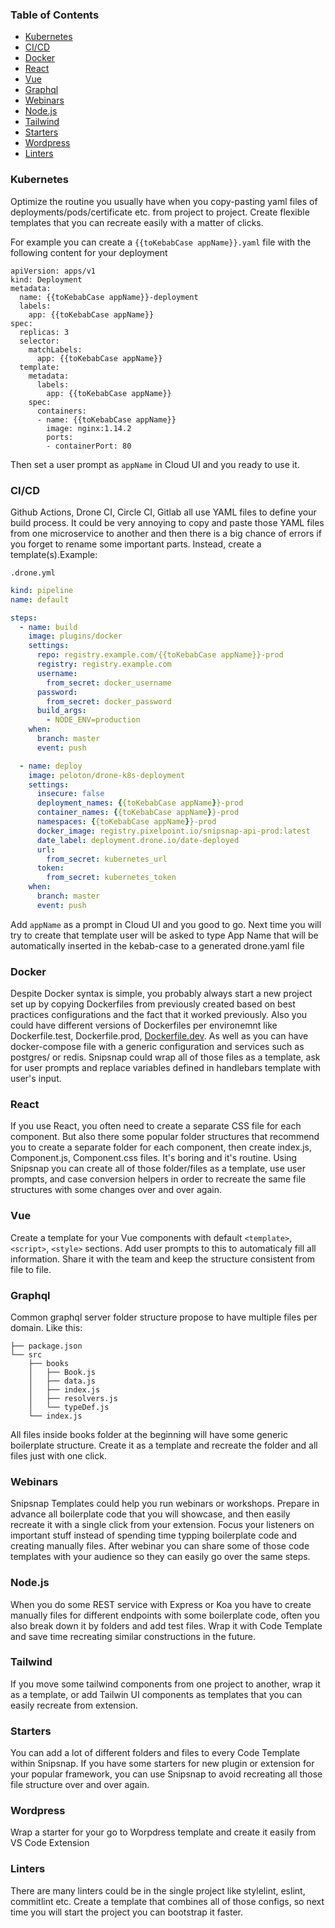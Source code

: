 ### Table of Contents

- [Kubernetes](https://github.com/snipsnapdev/snipsnap/blob/master/templates/docs/use-cases.md#kubernetes)
- [CI/CD](https://github.com/snipsnapdev/snipsnap/blob/master/templates/docs/use-cases.md#cicd)
- [Docker](https://github.com/snipsnapdev/snipsnap/blob/master/templates/docs/use-cases.md#docker)
- [React](https://github.com/snipsnapdev/snipsnap/blob/master/templates/docs/use-cases.md#react)
- [Vue](https://github.com/snipsnapdev/snipsnap/blob/master/templates/docs/use-cases.md#vue)
- [Graphql](https://github.com/snipsnapdev/snipsnap/blob/master/templates/docs/use-cases.md#graphql)
- [Webinars](https://github.com/snipsnapdev/snipsnap/blob/master/templates/docs/use-cases.md#webinars)
- [Node.js](https://github.com/snipsnapdev/snipsnap/blob/master/templates/docs/use-cases.md#nodejs)
- [Tailwind](https://github.com/snipsnapdev/snipsnap/blob/master/templates/docs/use-cases.md#tailwind)
- [Starters](https://github.com/snipsnapdev/snipsnap/blob/master/templates/docs/use-cases.md#starters)
- [Wordpress](https://github.com/snipsnapdev/snipsnap/blob/master/templates/docs/use-cases.md#wordpress)
- [Linters](https://github.com/snipsnapdev/snipsnap/blob/master/templates/docs/use-cases.md#linters)

### Kubernetes

Optimize the routine you usually have when you copy-pasting yaml files of deployments/pods/certificate etc. from project to project. Create flexible templates that you can recreate easily with a matter of clicks.

For example you can create a `{{toKebabCase appName}}.yaml` file with the following content for your deployment

```
apiVersion: apps/v1
kind: Deployment
metadata:
  name: {{toKebabCase appName}}-deployment
  labels:
    app: {{toKebabCase appName}}
spec:
  replicas: 3
  selector:
    matchLabels:
      app: {{toKebabCase appName}}
  template:
    metadata:
      labels:
        app: {{toKebabCase appName}}
    spec:
      containers:
      - name: {{toKebabCase appName}}
        image: nginx:1.14.2
        ports:
        - containerPort: 80
```

Then set a user prompt as `appName` in Cloud UI and you ready to use it.

### CI/CD

Github Actions, Drone CI, Circle CI, Gitlab all use YAML files to define your build process. It could be very annoying to copy and paste those YAML files from one microservice to another and then there is a big chance of errors if you forget to rename some important parts. Instead, create a template(s).Example:

`.drone.yml`

```yaml
kind: pipeline
name: default

steps:
  - name: build
    image: plugins/docker
    settings:
      repo: registry.example.com/{{toKebabCase appName}}-prod
      registry: registry.example.com
      username:
        from_secret: docker_username
      password:
        from_secret: docker_password
      build_args:
        - NODE_ENV=production
    when:
      branch: master
      event: push

  - name: deploy
    image: peloton/drone-k8s-deployment
    settings:
      insecure: false
      deployment_names: {{toKebabCase appName}}-prod
      container_names: {{toKebabCase appName}}-prod
      namespaces: {{toKebabCase appName}}-prod
      docker_image: registry.pixelpoint.io/snipsnap-api-prod:latest
      date_label: deployment.drone.io/date-deployed
      url:
        from_secret: kubernetes_url
      token:
        from_secret: kubernetes_token
    when:
      branch: master
      event: push

```

Add `appName` as a prompt in Cloud UI and you good to go. Next time you will try to create that template user will be asked to type App Name that will be automatically inserted in the kebab-case to a generated drone.yaml file

### Docker

Despite Docker syntax is simple, you probably always start a new project set up by copying Dockerfiles from previously created based on best practices configurations and the fact that it worked previously. Also you could have different versions of Dockerfiles per environemnt like Dockerfile.test, Dockerfile.prod, [Dockerfile.dev](http://dockerfile.dev). As well as you can have docker-compose file with a generic configuration and services such as postgres/ or redis. Snipsnap could wrap all of those files as a template, ask for user prompts and replace variables defined in handlebars template with user's input.

### React

If you use React, you often need to create a separate CSS file for each component. But also there some popular folder structures that recommend you to create a separate folder for each component, then create index.js, Component.js, Component.css files. It's boring and it's routine. Using Snipsnap you can create all of those folder/files as a template, use user prompts, and case conversion helpers in order to recreate the same file structures with some changes over and over again.

### Vue

Create a template for your Vue components with default `<template>`, `<script>`, `<style>` sections. Add user prompts to this to automaticaly fill all information. Share it with the team and keep the structure consistent from file to file.

### Graphql

Common graphql server folder structure propose to have multiple files per domain. Like this:

```
├── package.json
└── src
    ├── books
    │   ├── Book.js
    │   ├── data.js
    │   ├── index.js
    │   ├── resolvers.js
    │   └── typeDef.js
    └── index.js
```

All files inside books folder at the beginning will have some generic boilerplate structure. Create it as a template and recreate the folder and all files just with one click.

### Webinars

Snipsnap Templates could help you run webinars or workshops. Prepare in advance all boilerplate code that you will showcase, and then easily recreate it with a single click from your extension.
Focus your listeners on important stuff instead of spending time typping boilerplate code and creating manually files. After webinar you can share some of those code templates with your audience so they can easily go over the same steps.

### Node.js

When you do some REST service with Express or Koa you have to create manually files for different endpoints with some boilerplate code, often you also break down it by folders and add test files. Wrap it with Code Template and save time recreating similar constructions in the future.

### Tailwind

If you move some tailwind components from one project to another, wrap it as a template, or add Tailwin UI components as templates that you can easily recreate from extension.

### Starters

You can add a lot of different folders and files to every Code Template within Snipsnap. If you have some starters for new plugin or extension for your popular framework, you can use Snipsnap to avoid recreating all those file structure over and over again.

### Wordpress

Wrap a starter for your go to Worpdress template and create it easily from VS Code Extension

### Linters

There are many linters could be in the single project like stylelint, eslint, commitlint etc. Create a template that combines all of those configs, so next time you will start the project you can bootstrap it faster.
